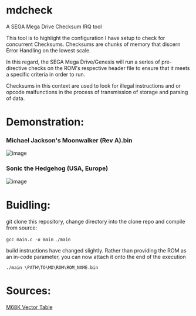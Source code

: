 # mdcheck
A SEGA Mega Drive Checksum IRQ tool

This tool is to highlight the configuration I have setup to check for concurrent Checksums.
Checksums are chunks of memory that discern Error Handling on the lowest scale.

In this regard, the SEGA Mega Drive/Genesis will run a series of pre-directive checks on the ROM's respective
header file to ensure that it meets a specific criteria in order to run.

Checksums in this context are used to look for illegal instructions and or opcode malfunctions
in the process of transmission of storage and parsing of data.

# Demonstration:

### Michael Jackson's Moonwalker (Rev A).bin

![image](https://github.com/hazzaaclark/mdcheck/assets/107435091/7fad2dce-6893-4ea2-9095-ea7fbafc3ec0)

### Sonic the Hedgehog (USA, Europe)

![image](https://github.com/hazzaaclark/mdcheck/assets/107435091/4b584cd8-998d-440e-a4d2-cfa121303d76)


# Buidling:

git clone this repository, change directory into the clone repo and compile from source:

``gcc main.c -o main``
``./main``

build instructions have changed slightly.
Rather than providing the ROM as an in-code parameter, you can now attach it onto the end of the execution

``./main \PATH\TO\MD\ROM\ROM_NAME.bin``

# Sources:

[M68K Vector Table](https://wiki.neogeodev.org/index.php?title=68k_vector_table)
